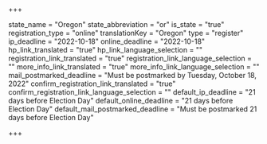 +++

state_name = "Oregon"
state_abbreviation = "or"
is_state = "true"
registration_type = "online"
translationKey = "Oregon"
type = "register"
ip_deadline = "2022-10-18"
online_deadline = "2022-10-18"
hp_link_translated = "true"
hp_link_language_selection = ""
registration_link_translated = "true"
registration_link_language_selection = ""
more_info_link_translated = "true"
more_info_link_language_selection = ""
mail_postmarked_deadline = "Must be postmarked by Tuesday, October 18, 2022"
confirm_registration_link_translated = "true"
confirm_registration_link_language_selection = ""
default_ip_deadline = "21 days before Election Day"
default_online_deadline = "21 days before Election Day"
default_mail_postmarked_deadline = "Must be postmarked 21 days before Election Day"

+++
